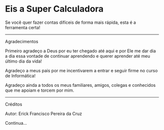 # Eis a Super Calculadora

Se você quer fazer contas difíceis de forma mais rápida, esta é a ferramenta certa!

---

Agradecimentos

Primeiro agradeço a Deus por eu ter chegado até aqui e por Ele me dar dia a dia essa vontade de continuar aprendendo e querer aprender até meu último dia da vida!

Agradeço a meus pais por me incentivarem a entrar e seguir firme no curso de Informática!

Agradeço ainda a todos os meus familiares, amigos, colegas e conhecidos que me apoiam e torcem por mim.

---

Créditos

Autor: Erick Francisco Pereira da Cruz

Continua...
